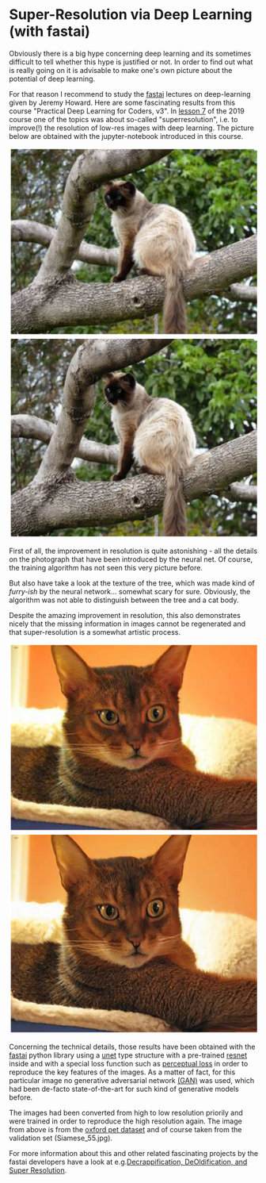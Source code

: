 # Super-Resolution via Deep Learning (with fastai)

Obviously there is a big hype concerning deep learning and its sometimes difficult to tell whether this hype is justified or not. In order to find out what is really going on it is advisable to make one's own picture about the potential of deep learning.

For that reason I recommend to study the [fastai](https://course.fast.ai/) lectures on deep-learning given by Jeremy Howard. 
Here are some fascinating results from this course "Practical Deep Learning for Coders, v3". 
In [lesson 7](https://course.fast.ai/videos/?lesson=7) of the 2019 course one of the topics was about so-called "superresolution", i.e. to improve(!) the resolution of low-res images with deep learning. The picture below are obtained with the jupyter-notebook introduced in this course.


![](/images/lowres.png "original, low res image")
![](/images/predicted.png "image improved via neural net")

First of all, the improvement in resolution is quite astonishing - all the details on the photograph that have been introduced by the neural net. Of course, the training algorithm has not seen this very picture before.

But also have take a look at the texture of the tree, which was made kind of *furry-ish* by the neural network... somewhat scary for sure. Obviously, the algorithm was not able to distinguish between the tree and a cat body. 

Despite the amazing improvement in resolution, this also demonstrates nicely that the missing information in  images cannot be regenerated and that super-resolution is a somewhat artistic process. 

![](/images/low_res2.png "original, low res image")
![](/images/predicted2.png "image improved via neural net")

Concerning the technical details, those results have been obtained with the [fastai](https://docs.fast.ai/) python library using a [unet](https://arxiv.org/abs/1505.04597) type structure with a pre-trained [resnet](https://arxiv.org/abs/1512.03385) inside and with a special loss function such as [perceptual loss](http://svl.stanford.edu/assets/papers/JohnsonECCV16.pdf) in order to reproduce the key features of the images. 
As a matter of fact, for this particular image no generative adversarial network [(GAN)](https://en.wikipedia.org/wiki/Generative_adversarial_network) was used, which had been de-facto state-of-the-art for such kind of generative models before.

The images had been converted from high to low resolution priorily and were trained in order to reproduce the high resolution again. The image from above is from the [oxford pet dataset](https://www.robots.ox.ac.uk/~vgg/data/pets/) and of course taken from the validation set (Siamese_55.jpg).

For more information about this and other related fascinating projects by the fastai developers have a look at e.g.[Decrappification, DeOldification, and Super Resolution](https://www.fast.ai/2019/05/03/decrappify/).
